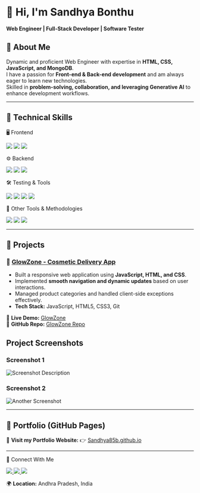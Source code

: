 # 👋 Hi, I'm Sandhya Bonthu  

**Web Engineer | Full-Stack Developer | Software Tester**  

## 📌 About Me  
Dynamic and proficient Web Engineer with expertise in **HTML, CSS, JavaScript, and MongoDB**.  
I have a passion for **Front-end & Back-end development** and am always eager to learn new technologies.  
Skilled in **problem-solving, collaboration, and leveraging Generative AI** to enhance development workflows.  

---

## 📌 Technical Skills  

🖥️ Frontend
<p> <img src="https://img.shields.io/badge/HTML5-E34F26?style=for-the-badge&logo=html5&logoColor=white">  <img src="https://img.shields.io/badge/CSS3-1572B6?style=for-the-badge&logo=css3&logoColor=white">  <img src="https://img.shields.io/badge/JavaScript-F7DF1E?style=for-the-badge&logo=javascript&logoColor=black"> </p>
⚙️ Backend
<p> <img src="https://img.shields.io/badge/Node.js-43853D?style=for-the-badge&logo=node.js&logoColor=white"> <img src="https://img.shields.io/badge/Express.js-000000?style=for-the-badge&logo=express&logoColor=white"> <img src="https://img.shields.io/badge/MongoDB-4EA94B?style=for-the-badge&logo=mongodb&logoColor=white"> </p>
🛠️ Testing & Tools
<p> <img src="https://img.shields.io/badge/Selenium-43B02A?style=for-the-badge&logo=selenium&logoColor=white"> <img src="https://img.shields.io/badge/JIRA-0052CC?style=for-the-badge&logo=jira&logoColor=white"> <img src="https://img.shields.io/badge/TestNG-FF6F00?style=for-the-badge"> <img src="https://img.shields.io/badge/Postman-FF6C37?style=for-the-badge&logo=postman&logoColor=white"> </p>
🔧 Other Tools & Methodologies
<p> <img src="https://img.shields.io/badge/Git-F05032?style=for-the-badge&logo=git&logoColor=white"> <img src="https://img.shields.io/badge/Agile-026D9E?style=for-the-badge&logo=scrumalliance&logoColor=white"> <img src="https://img.shields.io/badge/SDLC-4A90E2?style=for-the-badge"> </p>

---

## 📌 Projects  

### 🚀 [GlowZone - Cosmetic Delivery App](https://sandhya85b.github.io/Project-Masai/)  
- Built a responsive web application using **JavaScript, HTML, and CSS**.  
- Implemented **smooth navigation and dynamic updates** based on user interactions.  
- Managed product categories and handled client-side exceptions effectively.  
- **Tech Stack:** JavaScript, HTML5, CSS3, Git  

🔗 **Live Demo:** [GlowZone](https://sandhya85b.github.io/Project-Masai/)  
🔗 **GitHub Repo:** [GlowZone Repo](https://github.com/Sandhya85b/Project-Masai)  

## Project Screenshots

### Screenshot 1
![Screenshot Description](https://drive.google.com/uc?export=view&id=1pGrMT_TM2v8VUVKa0iLOLCY2eR9hxGA0)

### Screenshot 2
![Another Screenshot](https://drive.google.com/uc?export=view&id=1k0WH39B4rKF23I58de1CbfYIb8FjjqU3)


---

## 📌 Portfolio (GitHub Pages)  
🚀 **Visit my Portfolio Website:** 👉 [Sandhya85b.github.io](https://Sandhya85b.github.io/)  

---

📌 Connect With Me
<p> <a href="https://github.com/Sandhya85b"> <img src="https://img.shields.io/badge/GitHub-181717?style=for-the-badge&logo=github&logoColor=white"> </a> <a href="https://www.linkedin.com/in/sandhya-b-856776285"> <img src="https://img.shields.io/badge/LinkedIn-0077B5?style=for-the-badge&logo=linkedin&logoColor=white"> </a> <a href="mailto:sandhya85.b@gmail.com"> <img src="https://img.shields.io/badge/Email-D14836?style=for-the-badge&logo=gmail&logoColor=white"> </a> </p>

🌍 **Location:** Andhra Pradesh, India  


